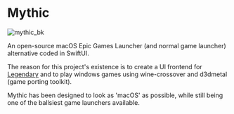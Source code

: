
# Mythic
![mythic_bk](https://github.com/blackxfiied/Mythic/assets/41133734/70ce7391-86e5-4c89-9915-b4dde6f29126)

An open-source macOS Epic Games Launcher (and normal game launcher) alternative coded in SwiftUI.

The reason for this project's existence is to create a UI frontend for [Legendary](https://github.com/derrod/legendary) and to play windows games using wine-crossover and d3dmetal (game porting toolkit).

Mythic has been designed to look as 'macOS' as possible, while still being one of the ballsiest game launchers available.
